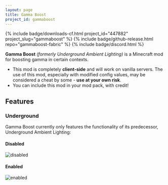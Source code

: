 ```yaml
---
layout: page
title: Gamma Boost
project_id: gammaboost
---
```


<p>
  {% include badge/downloads-cf.html project_id="447882" project_slug="gammaboost" %}
  {% include badge/github-release.html repo="gammaboost-fabric" %}
  {% include badge/discord.html %}
</p>

**Gamma Boost** *(formerly Underground Ambient Lighting)* is a Minecraft mod for boosting gamma in certain contexts.

- This mod is completely **client-side** and will work on vanilla servers. The use of this mod, especially with modified config values, may be considered a cheat by some - __use at your own risk__.
- You can include this mod in your mod pack, with credit!

## Features

### Underground
Gamma Boost currently only features the functionality of its predecessor, Underground Ambient Lighting:

#### Disabled
![disabled](https://i.imgur.com/fnDLWLE.png)

#### Enabled
![enabled](https://i.imgur.com/VZT2cCm.png)  
